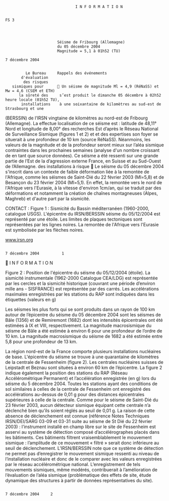                                    I N F O R M A T I O N

                                                                                                                                 FS 3




                           Séisme de Fribourg (Allemagne)
                           du 05 décembre 2004
                           Magnitude = 5,1 à 01h52 (TU)
                                                                                                      7 décembre 2004


             Le Bureau     Rappels des événements
           d'évaluation
            des risques
       sismiques pour       Un séisme de magnitude Ml = 4,9 (RéNaSS) et Mw = 4,6 (CSEM et ETH)
          la sûreté des     s’est produit le dimanche 05 décembre à 02h52 heure locale (01h52 TU),
           installations    à une soixantaine de kilomètres au sud-est de Strasbourg et une
  (BERSSIN) de l’IRSN       vingtaine de kilomètres au nord-est de Fribourg (Allemagne). La
               effectue     localisation de ce séisme est : latitude de 48,11° Nord et longitude de 8,00°
       des recherches       Est d’après le Réseau National de Surveillance Sismique (figures 1 et 2) et
     et des expertises
                            son foyer se situerait à une profondeur de 10 km (source RéNaSS).
                            Néanmoins, les valeurs de la magnitude et de la profondeur seront mieux
   sur l’aléa sismique
                            contraintes dans les prochaines semaines (analyse d'un nombre croissant de
   en tant que source       données). Ce séisme a été ressenti sur une grande partie de l’Est de la
  d’agression externe       France, en Suisse et au Sud-Ouest de l’Allemagne.
      des installations
                à risque    Le séisme du 05 décembre 2004 s'inscrit dans un contexte de faible
                            déformation liée à la remontée de l'Afrique, comme les séismes de Saint-Dié
                            du 22 février 2003 (Ml=5,8) et de Besançon du 23 février 2004 (Ml=5,1). En
                            effet, la remontée vers le nord de l'Afrique vers l'Eurasie, à la vitesse
                            d'environ 1cm/an, qui se traduit par des déformations et notamment la
                            création de chaînes montagneuses (Alpes, Maghreb) et d'autre part par la
                            sismicité.




 CONTACT :
                                 Figure 1 : Sismicité du Bassin méditerranéen (1960-2000, catalogue USGS). L'épicentre du
 IRSN/BERSSIN
                                 séisme du 05/12/2004 est représenté par une étoile. Les limites de plaques tectoniques sont
                                représentées par les lignes noires. La remontée de l'Afrique vers l'Eurasie est symbolisée par
                                                                      les flèches noires.




www.irsn.org


                                                                                                           7 décembre 2004          1
                                       I N F O R M A T I O N




Figure 2 : Position de l'épicentre du séisme du 05/12/2004 (étoile). La sismicité instrumentale (1962-2000 Catalogue CEA/LDG)
     est représentée par les cercles et la sismicité historique (couvrant une période d’environ mille ans - SISFRANCE) est
    représentée par des carrés. Les accélérations maximales enregistrées par les stations du RAP sont indiquées dans les
                                                     étiquettes (valeurs en g)




Les séismes les plus forts qui se sont produits dans un rayon de 100 km autour de l’épicentre du séisme du 05
décembre 2004 sont les séismes de Bâle (1356) et de Remiremont (1682) dont les intensités épicentrales ont été
estimées à IX et VIII, respectivement. La magnitude macrosismique du séisme de Bâle a été estimée à environ 6
pour une profondeur de l’ordre de 10 km. La magnitude macrosismique du séisme de 1682 a été estimée entre 5,8
pour une profondeur de 13 km.

La région nord-est de la France comporte plusieurs installations nucléaires de base. L'épicentre du séisme se
trouve à une quarantaine de kilomètres de la centrale de Fessenheim (figure 2). Les centrales nucléaires suisses de
Leipstadt et Beznau sont situées à environ 60 km de l’épicentre. La figure 2 indique également la position des
stations du RAP (Réseau Accélérométrique Permanent) et l’accélération enregistrée (en g) lors du séisme du 5
décembre 2004. Toutes les stations ayant des conditions de sol similaires à celles de la centrale de Fessenheim ont
enregistré des accélérations au-dessus de 0,01 g pour des distances épicentrales supérieures à celle de la centrale.
Comme pour le séisme de Saint-Dié du 23 février 2003, aucun détecteur sismique équipant cette centrale n’a
déclenché bien qu’ils soient réglés au seuil de 0,01 g. La raison de cette absence de déclenchement est connue
(référence Notes Techniques IRSN/DEI/SARG 03-09 et 03-31 suite au séisme de St Dié du 22 février 2003) :
l’instrument installé en champ libre sur le site de Fessenheim est asservi au système de détection composé
d’accélérographes placés dans les bâtiments. Ces bâtiments filtrent vraisemblablement le mouvement sismique :
l’amplitude de ce mouvement « filtré » serait donc inférieure au seuil de déclenchement. L’IRSN/BERSSIN note
que ce système de détection ne permet pas d’enregistrer le mouvement sismique ressenti au niveau de
l’installation nucléaire et donc de le comparer avec les valeurs enregistrées par le réseau accélérométrique
national. L’enregistrement de tels mouvements sismiques, même modérés, contribuerait à l’amélioration de
l’évaluation de l’aléa sismique (problématique des effets de site, étude dynamique des structures à partir de
données représentatives du site).




                                                                                                            7 décembre 2004     2
